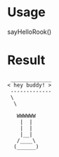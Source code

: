# Usage
sayHelloRook()
# Result
```
 _____________
< hey buddy! >
 -------------
 \
  \

   WWWWWW
    |  |
    |  |
    |__|
   /____\
  (______)
```
